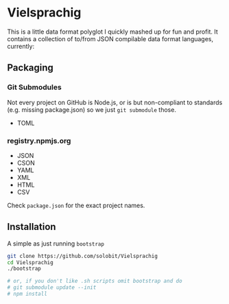 # Vielsprachig

This is a little data format polyglot I quickly mashed up for fun and profit. It contains a collection of to/from JSON compilable data format languages, currently:

## Packaging

### Git Submodules

Not every project on GitHub is Node.js, or is but non-compliant to standards (e.g. missing package.json) so we just `git submodule` those.

* TOML

### registry.npmjs.org

* JSON
* CSON
* YAML
* XML
* HTML
* CSV

Check `package.json` for the exact project names.

## Installation

A simple as just running `bootstrap`

```sh
git clone https://github.com/solobit/Vielsprachig
cd Vielsprachig
./bootstrap

# or, if you don't like .sh scripts omit bootstrap and do
# git submodule update --init
# npm install
```



